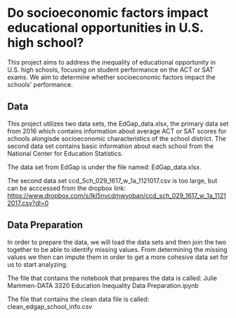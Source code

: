 # Do socioeconomic factors impact educational opportunities in U.S. high school?

This project aims to address the inequality of educational opportunity in U.S. high schools, focusing on student performance on the ACT or SAT exams. We aim to determine whether socioeconomic factors impact the schools' performance.

## Data

This project utilizes two data sets, the EdGap_data.xlsx, the primary data set from 2016 which contains information about average ACT or SAT scores for schools alongisde socioeconomic characteristics of the school district. The second data set contains basic information about each school from the National Center for Education Statistics.

The data set from EdGap is under the file named: 
  EdGap_data.xlsx.

The second data set ccd_Sch_029_1617_w_1a_1121017.csv is too large, but can be acccessed from the dropbox link: 
  https://www.dropbox.com/s/lkl5nvcdmwyoban/ccd_sch_029_1617_w_1a_11212017.csv?dl=0
  
  ## Data Preparation
  
  In order to prepare the data, we will load the data sets and then join the two together to be able to identify missing values. From determining the missing values we then can impute them in order to get a more cohesive data set for us to start analyzing. 
  
  The file that contains the notebook that prepares the data is called: 
    Julie Mammen-DATA 3320 Education Inequality Data Preparation.ipynb
    
  The file that contains the clean data file is called: 
    clean_edgap_school_info.csv
